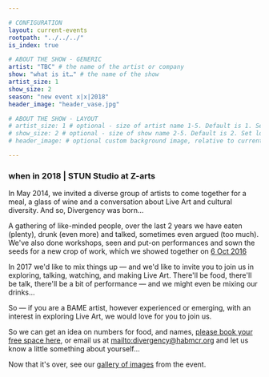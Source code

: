 ```yaml
---

# CONFIGURATION
layout: current-events
rootpath: "../../../"
is_index: true

# ABOUT THE SHOW - GENERIC
artist: "TBC" # the name of the artist or company
show: "what is it…" # the name of the show
artist_size: 1
show_size: 2
season: "new event x|x|2018"
header_image: "header_vase.jpg"

# ABOUT THE SHOW - LAYOUT
# artist_size: 1 # optional - size of artist name 1-5. Default is 1. Set longer names to lower values
# show_size: 2 # optional - size of show name 2-5. Default is 2. Set longer names to lower values
# header_image: # optional custom background image, relative to current page

---
```

### when in 2018 | STUN Studio at Z-arts     
           
In May 2014, we invited a diverse group of artists to come together for a meal, a glass of wine and a conversation about Live Art and cultural diversity. And so, Divergency was born…         
         
A gathering of like-minded people, over the last 2 years we have eaten (plenty), drunk (even more) and talked, sometimes even argued (too much). We've also done workshops, seen and put-on performances and sown the seeds for a new crop of work, which we showed together on [6 Oct 2016](/archive/event/showcase2016)         
          
In 2017 we'd like to mix things up — and we'd like to invite you to join us in exploring, talking, watching, and making Live Art. There'll be food, there'll be talk, there'll be a bit of performance — and we might even be mixing our drinks…          
         
So — if you are a BAME artist, however experienced or emerging, with an interest in exploring Live Art, we would love for you to join us.           
             
So we can get an idea on numbers for food, and names, <a href="http://www.eventbrite.co.uk/e/mixology-2017-tickets-32231126166" target="_blank">please book your free space here</a>, or email us at <mailto:divergency@habmcr.org> and let us know a little something about yourself…

Now that it's over, see our [gallery of images](/galleries/2017-mixology) from the event.
